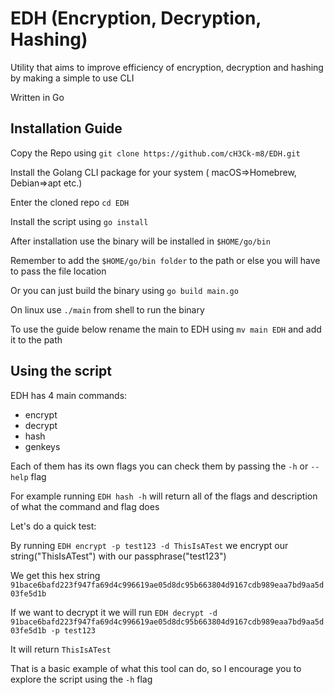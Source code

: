 # EDH (Encryption, Decryption, Hashing)

Utility that aims to improve efficiency of encryption, decryption and hashing by making a simple to use CLI

Written in Go

## Installation Guide

Copy the Repo using `git clone https://github.com/cH3Ck-m8/EDH.git`

Install the Golang CLI package for your system ( macOS=>Homebrew, Debian=>apt etc.)

Enter the cloned repo `cd EDH`

Install the script using `go install`

After installation use the binary will be installed in `$HOME/go/bin`

Remember to add the `$HOME/go/bin folder` to the path or else you will have to pass the file location

Or you can just build the binary using `go build main.go`

On linux use `./main` from shell to run the binary

To use the guide below rename the main to EDH using `mv main EDH` and add it to the path

## Using the script

EDH has 4 main commands:
  - encrypt
  - decrypt
  - hash
  - genkeys

Each of them has its own flags you can check them by passing the `-h` or `--help` flag

For example running `EDH hash -h` will return all of the flags and description of what the command and flag does

Let's do a quick test:

By running  `EDH encrypt -p test123 -d ThisIsATest` we encrypt our string("ThisIsATest") with our passphrase("test123")

We get this hex string `91bace6bafd223f947fa69d4c996619ae05d8dc95b663804d9167cdb989eaa7bd9aa5d03fe5d1b`

If we want to decrypt it we will run `EDH decrypt -d 91bace6bafd223f947fa69d4c996619ae05d8dc95b663804d9167cdb989eaa7bd9aa5d03fe5d1b -p test123`

It will return `ThisIsATest`

That is a basic example of what this tool can do, so I encourage you to explore the script using the `-h` flag

